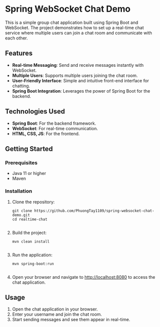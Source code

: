 <!DOCTYPE html>
<html lang="en">
<head>
    <meta charset="UTF-8">
    <meta name="viewport" content="width=device-width, initial-scale=1.0">
</head>
<body>
    <h1>Spring WebSocket Chat Demo</h1>
    <p>This is a simple group chat application built using Spring Boot and WebSocket. The project demonstrates how to set up a real-time chat service where multiple users can join a chat room and communicate with each other.</p>
    <h2>Features</h2>
    <ul>
        <li><strong>Real-time Messaging</strong>: Send and receive messages instantly with WebSocket.</li>
        <li><strong>Multiple Users</strong>: Supports multiple users joining the chat room.</li>
        <li><strong>User-Friendly Interface</strong>: Simple and intuitive front-end interface for chatting.</li>
        <li><strong>Spring Boot Integration</strong>: Leverages the power of Spring Boot for the backend.</li>
    </ul>
    <h2>Technologies Used</h2>
    <ul>
        <li><strong>Spring Boot</strong>: For the backend framework.</li>
        <li><strong>WebSocket</strong>: For real-time communication.</li>
        <li><strong>HTML, CSS, JS</strong>: For the frontend.</li>
    </ul>
    <h2>Getting Started</h2>
    <h3>Prerequisites</h3>
    <ul>
        <li>Java 11 or higher</li>
        <li>Maven</li>
    </ul>
    <h3>Installation</h3>
    <ol>
        <li>Clone the repository:
            <pre><code>git clone https://github.com/PhuongTay1109/spring-websocket-chat-demo.git
cd realtime-chat
            </code></pre>
        </li>
        <li>Build the project:
            <pre><code>mvn clean install
            </code></pre>
        </li>
        <li>Run the application:
            <pre><code>mvn spring-boot:run
            </code></pre>
        </li>
        <li>Open your browser and navigate to <a href="http://localhost:8080">http://localhost:8080</a> to access the chat application.</li>
    </ol>
    <h2>Usage</h2>
    <ol>
        <li>Open the chat application in your browser.</li>
        <li>Enter your username and join the chat room.</li>
        <li>Start sending messages and see them appear in real-time.</li>
    </ol>
</body>
</html>
